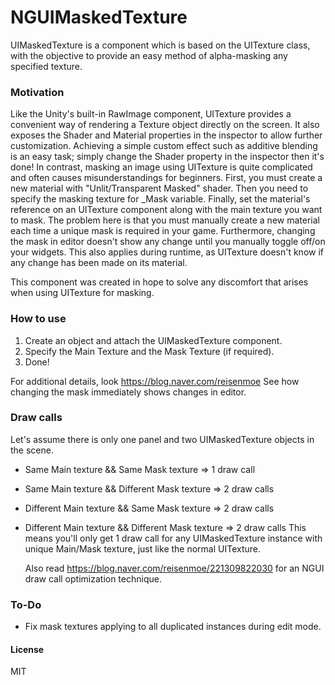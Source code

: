# NGUIMaskedTexture

UIMaskedTexture is a component which is based on the UITexture class, with the objective to provide an easy method of alpha-masking any specified texture.

### Motivation
Like the Unity's built-in RawImage component, UITexture provides a convenient way of rendering a Texture object directly on the screen. It also exposes the Shader and Material properties in the inspector to allow further customization.
  Achieving a simple custom effect such as additive blending is an easy task; simply change the Shader property in the inspector then it's done!
  In contrast, masking an image using UITexture is quite complicated and often causes misunderstandings for beginners. First, you must create a new material with "Unlit/Transparent Masked" shader. Then you need to specify the masking texture for _Mask variable. Finally, set the material's reference on an UITexture component along with the main texture you want to mask.
  The problem here is that you must manually create a new material each time a unique mask is required in your game. Furthermore, changing the mask in editor doesn't show any change until you manually toggle off/on your widgets. This also applies during runtime, as UITexture doesn't know if any change has been made on its material.
  
  This component was created in hope to solve any discomfort that arises when using UITexture for masking.

### How to use
1. Create an object and attach the UIMaskedTexture component.
2. Specify the Main Texture and the Mask Texture (if required).
3. Done!
  
  For additional details, look <https://blog.naver.com/reisenmoe>
  See how changing the mask immediately shows changes in editor.
  
### Draw calls
Let's assume there is only one panel and two UIMaskedTexture objects in the scene.
* Same Main texture && Same Mask texture => 1 draw call
* Same Main texture && Different Mask texture => 2 draw calls
* Different Main texture && Same Mask texture => 2 draw calls
* Different Main texture && Different Mask texture => 2 draw calls
  This means you'll only get 1 draw call for any UIMaskedTexture instance with unique Main/Mask texture, just like the normal UITexture.
  
  Also read <https://blog.naver.com/reisenmoe/221309822030> for an NGUI draw call optimization technique.
  
### To-Do
* Fix mask textures applying to all duplicated instances during edit mode.
  
#### License
MIT
